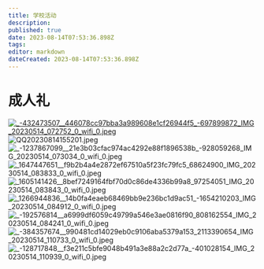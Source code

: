 ```yaml
---
title: 学校活动
description: 
published: true
date: 2023-08-14T07:53:36.898Z
tags: 
editor: markdown
dateCreated: 2023-08-14T07:53:36.898Z
---
```


# 成人礼
<a href="https://www.imagehub.cc/image/rWvmZJ"><img src="https://s1.imagehub.cc/images/2023/08/14/_-432473507__446078cc97bba3a989608e1cf26944f5_-697899872_IMG_20230514_072752_0_wifi_0.jpeg" alt="_-432473507__446078cc97bba3a989608e1cf26944f5_-697899872_IMG_20230514_072752_0_wifi_0.jpeg" border="0" /></a>
<img src="https://s1.imagehub.cc/images/2023/08/14/QQ20230814155201.jpeg" alt="QQ20230814155201.jpeg" border="0" />
<img src="https://s1.imagehub.cc/images/2023/08/14/_-1237867099__21e3b03cfac974ac4292e88f1896538b_-928059268_IMG_20230514_073034_0_wifi_0.jpeg" alt="_-1237867099__21e3b03cfac974ac4292e88f1896538b_-928059268_IMG_20230514_073034_0_wifi_0.jpeg" border="0">
<img src="https://s1.imagehub.cc/images/2023/08/14/_1647447651__f9b2b4a4e2872ef67510a5f23fc79fc5_68624900_IMG_20230514_083833_0_wifi_0.jpeg" alt="_1647447651__f9b2b4a4e2872ef67510a5f23fc79fc5_68624900_IMG_20230514_083833_0_wifi_0.jpeg" border="0">
<img src="https://s1.imagehub.cc/images/2023/08/14/_1605141426__8bef7249164fbf70d0c86de4336b99a8_97254051_IMG_20230514_083843_0_wifi_0.jpeg" alt="_1605141426__8bef7249164fbf70d0c86de4336b99a8_97254051_IMG_20230514_083843_0_wifi_0.jpeg" border="0">
<img src="https://s1.imagehub.cc/images/2023/08/14/_1266944836__14b0fa4eaeb68469bb9e236bc1d9ac51_-1654210203_IMG_20230514_084912_0_wifi_0.jpeg" alt="_1266944836__14b0fa4eaeb68469bb9e236bc1d9ac51_-1654210203_IMG_20230514_084912_0_wifi_0.jpeg" border="0">
<img src="https://s1.imagehub.cc/images/2023/08/14/_-192576814__a6999df6059c49799a546e3ae0816f90_808162554_IMG_20230514_084241_0_wifi_0.jpeg" alt="_-192576814__a6999df6059c49799a546e3ae0816f90_808162554_IMG_20230514_084241_0_wifi_0.jpeg" border="0">
<img src="https://s1.imagehub.cc/images/2023/08/14/_-384357674__990481cd14029eb0c9106aba5379a153_2113390654_IMG_20230514_110733_0_wifi_0.jpeg" alt="_-384357674__990481cd14029eb0c9106aba5379a153_2113390654_IMG_20230514_110733_0_wifi_0.jpeg" border="0">
<img src="https://s1.imagehub.cc/images/2023/08/14/_-128717848__f3e211c5bfe9048b491a3e88a2c2d77a_-401028154_IMG_20230514_110939_0_wifi_0.jpeg" alt="_-128717848__f3e211c5bfe9048b491a3e88a2c2d77a_-401028154_IMG_20230514_110939_0_wifi_0.jpeg" border="0">